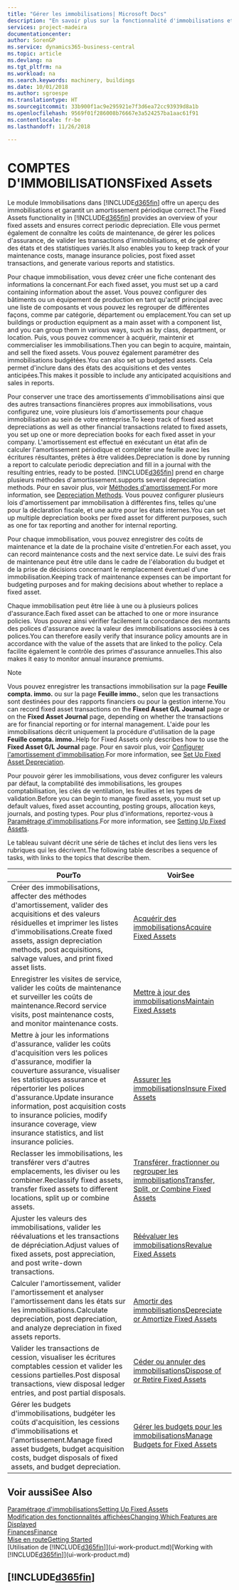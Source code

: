 ```yaml
---
title: "Gérer les immobilisations| Microsoft Docs"
description: "En savoir plus sur la fonctionnalité d'immobilisations et afficher un aperçu de l'utilisation des immobilisations."
services: project-madeira
documentationcenter: 
author: SorenGP
ms.service: dynamics365-business-central
ms.topic: article
ms.devlang: na
ms.tgt_pltfrm: na
ms.workload: na
ms.search.keywords: machinery, buildings
ms.date: 10/01/2018
ms.author: sgroespe
ms.translationtype: HT
ms.sourcegitcommit: 33b900f1ac9e295921e7f3d6ea72cc93939d8a1b
ms.openlocfilehash: 9569f01f286008b76667e3a524257ba1aac61f91
ms.contentlocale: fr-be
ms.lasthandoff: 11/26/2018

---
```

# <a name="fixed-assets"></a><span data-ttu-id="c57ce-103">COMPTES D'IMMOBILISATIONS</span><span class="sxs-lookup"><span data-stu-id="c57ce-103">Fixed Assets</span></span>
<span data-ttu-id="c57ce-104">Le module Immobilisations dans [!INCLUDE[d365fin](includes/d365fin_md.md)] offre un aperçu des immobilisations et garantit un amortissement périodique correct.</span><span class="sxs-lookup"><span data-stu-id="c57ce-104">The Fixed Assets functionality in [!INCLUDE[d365fin](includes/d365fin_md.md)] provides an overview of your fixed assets and ensures correct periodic depreciation.</span></span> <span data-ttu-id="c57ce-105">Elle vous permet également de connaître les coûts de maintenance, de gérer les polices d'assurance, de valider les transactions d'immobilisations, et de générer des états et des statistiques variés.</span><span class="sxs-lookup"><span data-stu-id="c57ce-105">It also enables you to keep track of your maintenance costs, manage insurance policies, post fixed asset transactions, and generate various reports and statistics.</span></span>

<span data-ttu-id="c57ce-106">Pour chaque immobilisation, vous devez créer une fiche contenant des informations la concernant.</span><span class="sxs-lookup"><span data-stu-id="c57ce-106">For each fixed asset, you must set up a card containing information about the asset.</span></span> <span data-ttu-id="c57ce-107">Vous pouvez configurer des bâtiments ou un équipement de production en tant qu'actif principal avec une liste de composants et vous pouvez les regrouper de différentes façons, comme par catégorie, département ou emplacement.</span><span class="sxs-lookup"><span data-stu-id="c57ce-107">You can set up buildings or production equipment as a main asset with a component list, and you can group them in various ways, such as by class, department, or location.</span></span> <span data-ttu-id="c57ce-108">Puis, vous pouvez commencer à acquérir, maintenir et commercialiser les immobilisations.</span><span class="sxs-lookup"><span data-stu-id="c57ce-108">Then you can begin to acquire, maintain, and sell the fixed assets.</span></span> <span data-ttu-id="c57ce-109">Vous pouvez également paramétrer des immobilisations budgétées.</span><span class="sxs-lookup"><span data-stu-id="c57ce-109">You can also set up budgeted assets.</span></span> <span data-ttu-id="c57ce-110">Cela permet d'inclure dans des états des acquisitions et des ventes anticipées.</span><span class="sxs-lookup"><span data-stu-id="c57ce-110">This makes it possible to include any anticipated acquisitions and sales in reports.</span></span>

<span data-ttu-id="c57ce-111">Pour conserver une trace des amortissements d'immobilisations ainsi que des autres transactions financières propres aux immobilisations, vous configurez une, voire plusieurs lois d'amortissements pour chaque immobilisation au sein de votre entreprise.</span><span class="sxs-lookup"><span data-stu-id="c57ce-111">To keep track of fixed asset depreciations as well as other financial transactions related to fixed assets, you set up one or more depreciation books for each fixed asset in your company.</span></span> <span data-ttu-id="c57ce-112">L'amortissement est effectué en exécutant un état afin de calculer l'amortissement périodique et compléter une feuille avec les écritures résultantes, prêtes à être validées.</span><span class="sxs-lookup"><span data-stu-id="c57ce-112">Depreciation is done by running a report to calculate periodic depreciation and fill in a journal with the resulting entries, ready to be posted.</span></span> [!INCLUDE[d365fin](includes/d365fin_md.md)] <span data-ttu-id="c57ce-113">prend en charge plusieurs méthodes d'amortissement.</span><span class="sxs-lookup"><span data-stu-id="c57ce-113">supports several depreciation methods.</span></span> <span data-ttu-id="c57ce-114">Pour en savoir plus, voir [Méthodes d'amortissement](fa-depreciation-methods.md).</span><span class="sxs-lookup"><span data-stu-id="c57ce-114">For more information, see [Depreciation Methods](fa-depreciation-methods.md).</span></span> <span data-ttu-id="c57ce-115">Vous pouvez configurer plusieurs lois d'amortissement par immobilisation à différentes fins, telles qu'une pour la déclaration fiscale, et une autre pour les états internes.</span><span class="sxs-lookup"><span data-stu-id="c57ce-115">You can set up multiple depreciation books per fixed asset for different purposes, such as one for tax reporting and another for internal reporting.</span></span>

<span data-ttu-id="c57ce-116">Pour chaque immobilisation, vous pouvez enregistrer des coûts de maintenance et la date de la prochaine visite d'entretien.</span><span class="sxs-lookup"><span data-stu-id="c57ce-116">For each asset, you can record maintenance costs and the next service date.</span></span> <span data-ttu-id="c57ce-117">Le suivi des frais de maintenance peut être utile dans le cadre de l'élaboration du budget et de la prise de décisions concernant le remplacement éventuel d'une immobilisation.</span><span class="sxs-lookup"><span data-stu-id="c57ce-117">Keeping track of maintenance expenses can be important for budgeting purposes and for making decisions about whether to replace a fixed asset.</span></span>

<span data-ttu-id="c57ce-118">Chaque immobilisation peut être liée à une ou à plusieurs polices d'assurance.</span><span class="sxs-lookup"><span data-stu-id="c57ce-118">Each fixed asset can be attached to one or more insurance policies.</span></span> <span data-ttu-id="c57ce-119">Vous pouvez ainsi vérifier facilement la concordance des montants des polices d'assurance avec la valeur des immobilisations associées à ces polices.</span><span class="sxs-lookup"><span data-stu-id="c57ce-119">You can therefore easily verify that insurance policy amounts are in accordance with the value of the assets that are linked to the policy.</span></span> <span data-ttu-id="c57ce-120">Cela facilite également le contrôle des primes d'assurance annuelles.</span><span class="sxs-lookup"><span data-stu-id="c57ce-120">This also makes it easy to monitor annual insurance premiums.</span></span>

> [!NOTE]  
>   <span data-ttu-id="c57ce-121">Vous pouvez enregistrer les transactions immobilisation sur la page **Feuille compta. immo.** ou sur la page **Feuille immo.**, selon que les transactions sont destinées pour des rapports financiers ou pour la gestion interne.</span><span class="sxs-lookup"><span data-stu-id="c57ce-121">You can record fixed asset transactions on the **Fixed Asset G/L Journal** page or on the **Fixed Asset Journal** page, depending on whether the transactions are for financial reporting or for internal management.</span></span> <span data-ttu-id="c57ce-122">L'aide pour les immobilisations décrit uniquement la procédure d'utilisation de la page **Feuille compta. immo.**.</span><span class="sxs-lookup"><span data-stu-id="c57ce-122">Help for Fixed Assets only describes how to use the **Fixed Asset G/L Journal** page.</span></span> <span data-ttu-id="c57ce-123">Pour en savoir plus, voir [Configurer l'amortissement d'immobilisation](fa-how-setup-depreciation.md).</span><span class="sxs-lookup"><span data-stu-id="c57ce-123">For more information, see [Set Up Fixed Asset Depreciation](fa-how-setup-depreciation.md).</span></span>

<span data-ttu-id="c57ce-124">Pour pouvoir gérer les immobilisations, vous devez configurer les valeurs par défaut, la comptabilité des immobilisations, les groupes comptabilisation, les clés de ventilation, les feuilles et les types de validation.</span><span class="sxs-lookup"><span data-stu-id="c57ce-124">Before you can begin to manage fixed assets, you must set up default values, fixed asset accounting, posting groups, allocation keys, journals, and posting types.</span></span> <span data-ttu-id="c57ce-125">Pour plus d'informations, reportez-vous à [Paramétrage d'immobilisations](fa-setup.md).</span><span class="sxs-lookup"><span data-stu-id="c57ce-125">For more information, see [Setting Up Fixed Assets](fa-setup.md).</span></span>

<span data-ttu-id="c57ce-126">Le tableau suivant décrit une série de tâches et inclut des liens vers les rubriques qui les décrivent.</span><span class="sxs-lookup"><span data-stu-id="c57ce-126">The following table describes a sequence of tasks, with links to the topics that describe them.</span></span>

| <span data-ttu-id="c57ce-127">Pour</span><span class="sxs-lookup"><span data-stu-id="c57ce-127">To</span></span> | <span data-ttu-id="c57ce-128">Voir</span><span class="sxs-lookup"><span data-stu-id="c57ce-128">See</span></span> |
| --- | --- |
| <span data-ttu-id="c57ce-129">Créer des immobilisations, affecter des méthodes d'amortissement, valider des acquisitions et des valeurs résiduelles et imprimer les listes d'immobilisations.</span><span class="sxs-lookup"><span data-stu-id="c57ce-129">Create fixed assets, assign depreciation methods, post acquisitions, salvage values, and print fixed asset lists.</span></span> |[<span data-ttu-id="c57ce-130">Acquérir des immobilisations</span><span class="sxs-lookup"><span data-stu-id="c57ce-130">Acquire Fixed Assets</span></span>](fa-how-acquire.md) |
| <span data-ttu-id="c57ce-131">Enregistrer les visites de service, valider les coûts de maintenance et surveiller les coûts de maintenance.</span><span class="sxs-lookup"><span data-stu-id="c57ce-131">Record service visits, post maintenance costs, and monitor maintenance costs.</span></span> |[<span data-ttu-id="c57ce-132">Mettre à jour des immobilisations</span><span class="sxs-lookup"><span data-stu-id="c57ce-132">Maintain Fixed Assets</span></span>](fa-how-maintain.md) |
| <span data-ttu-id="c57ce-133">Mettre à jour les informations d'assurance, valider les coûts d'acquisition vers les polices d'assurance, modifier la couverture assurance, visualiser les statistiques assurance et répertorier les polices d'assurance.</span><span class="sxs-lookup"><span data-stu-id="c57ce-133">Update insurance information, post acquisition costs to insurance policies, modify insurance coverage, view insurance statistics, and list insurance policies.</span></span> |[<span data-ttu-id="c57ce-134">Assurer les immobilisations</span><span class="sxs-lookup"><span data-stu-id="c57ce-134">Insure Fixed Assets</span></span>](fa-how-insure.md) |
| <span data-ttu-id="c57ce-135">Reclasser les immobilisations, les transférer vers d'autres emplacements, les diviser ou les combiner.</span><span class="sxs-lookup"><span data-stu-id="c57ce-135">Reclassify fixed assets, transfer fixed assets to different locations, split up or combine assets.</span></span> |[<span data-ttu-id="c57ce-136">Transférer, fractionner ou regrouper les immobilisations</span><span class="sxs-lookup"><span data-stu-id="c57ce-136">Transfer, Split, or Combine Fixed Assets</span></span>](fa-how-trans-split-combine.md) |
| <span data-ttu-id="c57ce-137">Ajuster les valeurs des immobilisations, valider les réévaluations et les transactions de dépréciation.</span><span class="sxs-lookup"><span data-stu-id="c57ce-137">Adjust values of fixed assets, post appreciation, and post write-down transactions.</span></span> |[<span data-ttu-id="c57ce-138">Réévaluer les immobilisations</span><span class="sxs-lookup"><span data-stu-id="c57ce-138">Revalue Fixed Assets</span></span>](fa-how-revalue.md) |
| <span data-ttu-id="c57ce-139">Calculer l'amortissement, valider l'amortissement et analyser l'amortissement dans les états sur les immobilisations.</span><span class="sxs-lookup"><span data-stu-id="c57ce-139">Calculate depreciation, post depreciation, and  analyze depreciation in fixed assets reports.</span></span> |[<span data-ttu-id="c57ce-140">Amortir des immobilisations</span><span class="sxs-lookup"><span data-stu-id="c57ce-140">Depreciate or Amortize Fixed Assets</span></span>](fa-how-depreciate-amortize.md) |
| <span data-ttu-id="c57ce-141">Valider les transactions de cession, visualiser les écritures comptables cession et valider les cessions partielles.</span><span class="sxs-lookup"><span data-stu-id="c57ce-141">Post disposal transactions, view disposal ledger entries, and post partial disposals.</span></span> |[<span data-ttu-id="c57ce-142">Céder ou annuler des immobilisations</span><span class="sxs-lookup"><span data-stu-id="c57ce-142">Dispose of or Retire Fixed Assets</span></span>](fa-how-dispose-retire.md) |
| <span data-ttu-id="c57ce-143">Gérer les budgets d'immobilisations, budgéter les coûts d'acquisition, les cessions d'immobilisations et l'amortissement.</span><span class="sxs-lookup"><span data-stu-id="c57ce-143">Manage fixed asset budgets, budget acquisition costs, budget disposals of fixed assets, and budget depreciation.</span></span> |[<span data-ttu-id="c57ce-144">Gérer les budgets pour les immobilisations</span><span class="sxs-lookup"><span data-stu-id="c57ce-144">Manage Budgets for Fixed Assets</span></span>](fa-how-manage-budgets.md) |

## <a name="see-also"></a><span data-ttu-id="c57ce-145">Voir aussi</span><span class="sxs-lookup"><span data-stu-id="c57ce-145">See Also</span></span>
[<span data-ttu-id="c57ce-146">Paramétrage d'immobilisations</span><span class="sxs-lookup"><span data-stu-id="c57ce-146">Setting Up Fixed Assets</span></span>](fa-setup.md)  
[<span data-ttu-id="c57ce-147">Modification des fonctionnalités affichées</span><span class="sxs-lookup"><span data-stu-id="c57ce-147">Changing Which Features are Displayed</span></span>](ui-experiences.md)  
[<span data-ttu-id="c57ce-148">Finances</span><span class="sxs-lookup"><span data-stu-id="c57ce-148">Finance</span></span>](finance.md)  
[<span data-ttu-id="c57ce-149">Mise en route</span><span class="sxs-lookup"><span data-stu-id="c57ce-149">Getting Started</span></span>](product-get-started.md)  
<span data-ttu-id="c57ce-150">[Utilisation de [!INCLUDE[d365fin](includes/d365fin_md.md)]](ui-work-product.md)</span><span class="sxs-lookup"><span data-stu-id="c57ce-150">[Working with [!INCLUDE[d365fin](includes/d365fin_md.md)]](ui-work-product.md)</span></span>

## [!INCLUDE[d365fin](includes/free_trial_md.md)]  
 

